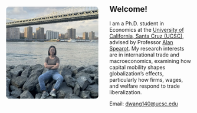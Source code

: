 <style>
  .content-wrapper {
    display: flex;
    align-items: center;
    justify-content: center;
    max-width: 900px; /* Adjust width to control layout */
    margin: 50px auto; /* Center the container */
    gap: 30px; /* Space between image and text */
  }

  .content-wrapper img {
    width: 250px; /* Adjust image size */
    flex-shrink: 0; /* Prevents image from shrinking */
    border-radius: 8px; /* Optional: Rounded corners */
  }

  .text-content {
    max-width: 600px; /* Adjust text width */
  }
</style>

<div class="content-wrapper">
  <img src="/images/wdz.jpg" alt="Dizhi Wang">
  <div class="text-content">
    <h2>Welcome!</h2>
    <p>
      I am a Ph.D. student in Economics at the 
      <a href="https://economics.ucsc.edu/">University of California, Santa Cruz (UCSC)</a>, 
      advised by Professor 
      <a href="https://sites.google.com/view/acspearot/home">Alan Spearot</a>. 
      My research interests are in international trade and macroeconomics, 
      examining how capital mobility shapes globalization’s effects, 
      particularly how firms, wages, and welfare respond to trade liberalization.
    </p>
    <p>Email: <a href="mailto:dwang140@ucsc.edu">dwang140@ucsc.edu</a></p>
  </div>
</div>





